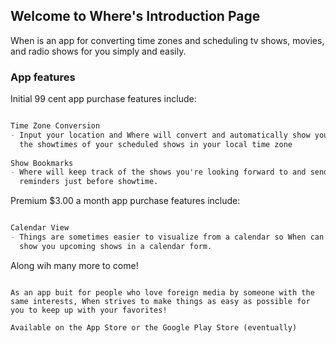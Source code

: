## Welcome to Where's Introduction Page

When is an app for converting time zones and scheduling tv shows, movies, and radio shows for you simply and easily.

### App features

Initial 99 cent app purchase features include:

```markdown

Time Zone Conversion
- Input your location and Where will convert and automatically show you 
  the showtimes of your scheduled shows in your local time zone
  
Show Bookmarks
- Where will keep track of the shows you're looking forward to and send 
  reminders just before showtime.
```

Premium $3.00 a month app purchase features include: 

```markdown

Calendar View
- Things are sometimes easier to visualize from a calendar so When can 
  show you upcoming shows in a calendar form.
```

Along wih many more to come!
```

As an app buit for people who love foreign media by someone with the same interests, When strives to make things as easy as possible for you to keep up with your favorites!

Available on the App Store or the Google Play Store (eventually)

